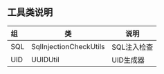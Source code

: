 ## 工具类说明

|组|类|说明|
|:----   |----- |-----   |
|SQL |SqlInjectionCheckUtils | SQL注入检查|
|UID|UUIDUtil| UID生成器 |

